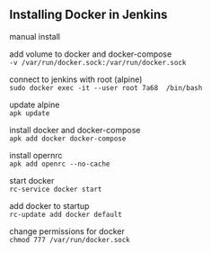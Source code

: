## Installing Docker in Jenkins
manual install

add volume to docker and docker-compose   
`-v /var/run/docker.sock:/var/run/docker.sock`   

connect to jenkins with root (alpine)   
`sudo docker exec -it --user root 7a68  /bin/bash`   

update alpine   
`apk update`   

install docker and docker-compose   
`apk add docker docker-compose`   

install opernrc   
`apk add openrc --no-cache`   

start docker   
`rc-service docker start`   

add docker to startup   
`rc-update add docker default`   

change permissions for docker   
`chmod 777 /var/run/docker.sock`   

